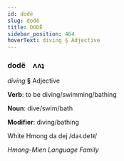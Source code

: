 ```yaml
---
id: dodë
slug: dodë
title: DODË
sidebar_position: 464
hoverText: diving § Adjective
---
```


### dodë&emsp;<span kind="abugida">ʌʌʇ</span>

*diving* **§** Adjective

**Verb**: to be diving/swimming/bathing

**Noun**: dive/swim/bath

**Modifier**: diving/bathing

White Hmong da dej /da˧.de˥˧/

*Hmong-Mien Language Family*
